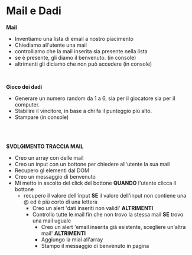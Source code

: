 # Mail e Dadi

**Mail**

- Inventiamo una lista di email a nostro piacimento
- Chiediamo all'utente una mail
- controlliamo che la mail inserita sia presente nella lista
- se è presente, gli diamo il benvenuto. (in console)
- altrimenti gli diciamo che non può accedere (in console)

<br>

**Gioco dei dadi**
<br>

- Generare un numero random da 1 a 6, sia per il giocatore sia per il computer.
- Stabilire il vincitore, in base a chi fa il punteggio più alto.
- Stampare (in console)

<br>
<br>

**SVOLGIMENTO TRACCIA MAIL**

- Creo un array con delle mail
- Creo un input con un bottone per chiedere all'utente la sua mail
- Recupero gl elementi dal DOM
- Creo un messaggio di benvenuto 
- Mi metto in ascolto del click del bottone
  **QUANDO** l'utente clicca il bottone 
  - recupero il valore dell'input
    **SE** il valore dell'input non contiene una @ ed è più corto di una lettera
    - Creo un alert 'dati inseriti non validi'
    **ALTRIMENTI** 
    - Controllo tutte le mail fin che non trovo la stessa     mail 
      **SE** trovo una mail uguale
      - Creo un alert 'email inserita già esistente, scegliere un'altra mail'
      **ALTRIMENTI**
       - Aggiungo la mial all'array
       - Stampo il messaggio di benvenuto in pagina

